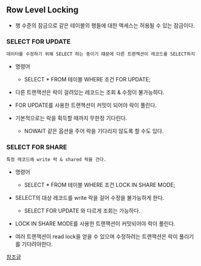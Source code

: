 ## Row Level Locking

- 행 수준의 잠금으로 같은 테이블의 행들에 대한 액세스는 허용될 수 있는 잠금이다.


### SELECT FOR UPDATE

```markdown
데이터를 수정하기 위해 SELECT 하는 중이기 떄문에 다른 트랜잭션이 레코드를 SELECT하지 못하게 read, write 락을 건다.
```

- 명령어
  - SELECT * FROM 테이블 WHERE 조건 FOR UPDATE;

- 다른 트랜잭션은 락이 걸려있는 레코드는 조회 & 수정이 불가능하다.
- FOR UPDATE를 사용한 트랜잭션이 커밋이 되어야 락이 풀린다.
- 기본적으로는 락을 획득할 때까지 무한정 기다린다.
  - NOWAIT 같은 옵션을 주어 락을 기다리지 않도록 할 수도 있다.


### SELECT FOR SHARE

```markdown
특정 레코드에 write 락 & shared 락을 건다.
```

- 명령어
  - SELECT * FROM 테이블 WHERE 조건 LOCK IN SHARE MODE;

- SELECT의 대상 레코드를 write 락을 걸어 수정을 불가능하게 한다.
  - SELECT FOR UPDATE 와 다르게 조회는 가능하다.
- LOCK IN SHARE MODE를 사용한 트랜잭션이 커밋되어야 락이 풀린다.
- 여러 트랜잭션이 read lock을 얻을 수 있으며 수정하려는 트랜잭션은 락이 풀리기를 기다려야한다.



[참조글](https://dev.mysql.com/doc/refman/5.7/en/innodb-locking-reads.html)
